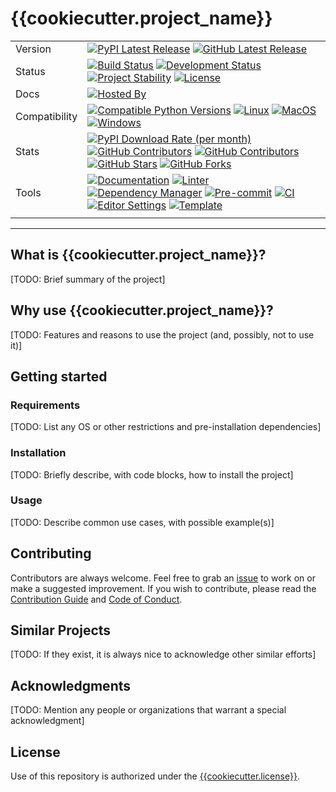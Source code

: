 # {{cookiecutter.project_name}}

| | |
| --- | --- |
| Version | [![PyPI Latest Release](https://img.shields.io/pypi/v/{{cookiecutter.repo_name}}.svg?style=for-the-badge&label=pypi&logo=PyPI&color=darkorange)](https://pypi.org/project/{{cookiecutter.repo_name}}/) [![GitHub Latest Release](https://img.shields.io/github/tag/{{cookiecutter.github_user}}/{{cookiecutter.repo_name}}?style=for-the-badge&label=branch&logo=github&color=navy)](https://github.com/{{cookiecutter.github_user}}/{{cookiecutter.repo_name}}/graphs/tags) 
| Status | [![Build Status](https://img.shields.io/github/actions/workflow/status/{{cookiecutter.github_user}}/{{cookiecutter.repo_name}}/ci.yml?branch=main&label=tests&style=for-the-badge&logo=pytest&color=cadetblue)](https://github.com/{{cookiecutter.github_user}}/{{cookiecutter.repo_name}}/actions/workflows/ci.yml?query=branch%3Amain) [![Development Status](https://img.shields.io/badge/Development-Active-Green?style=for-the-badge&logo=git)](https://www.repostatus.org/#active) [![Project Stability](https://img.shields.io/badge/Stability-Alpha-firebrick?style=for-the-badge&logo=git)](https://www.repostatus.org/#active) [![License](https://img.shields.io/badge/License-Apache_2.0-blue.svg?style=for-the-badge&logo=apache&color=goldenrod)](https://opensource.org/licenses/Apache-2.0)
| Docs | [![Hosted By](https://img.shields.io/badge/hosted_by-github_pages-blue?style=for-the-badge&logo=github&color=navy)](https://{{cookiecutter.github_user}}.github.io/{{cookiecutter.repo_name}})
| Compatibility | [![Compatible Python Versions](https://img.shields.io/pypi/pyversions/{{cookiecutter.repo_name}}?style=for-the-badge&logo=python&color=darkorange)](https://pypi.python.org/pypi/{{cookiecutter.repo_name}}/) [![Linux](https://img.shields.io/badge/linux-maroon?style=for-the-badge&logo=linux&labelColor=gray)](https://www.linux.org/) [![MacOS](https://img.shields.io/badge/macos-yellow?style=for-the-badge&logo=apple&labelColor=gray)](https://www.apple.com/macos/) [![Windows](https://img.shields.io/badge/windows-blue?style=for-the-badge&logo=windows&labelColor=gray)](https://www.microsoft.com/en-us/windows?r=1)
| Stats | [![PyPI Download Rate (per month)](https://img.shields.io/pypi/dm/{{cookiecutter.repo_name}}?style=for-the-badge&logo=pypi&color=darkorange)](https://pypi.org/project/{{cookiecutter.repo_name}}) [![GitHub Contributors](https://img.shields.io/github/contributors/{{cookiecutter.github_user}}/{{cookiecutter.repo_name}}?style=for-the-badge&label=contributors&logo=github&color=darksalmon)](https://github.com/{{cookiecutter.github_user}}/{{cookiecutter.repo_name}}/graphs/contributors) [![GitHub Contributors](https://img.shields.io/github/issues/{{cookiecutter.github_user}}/{{cookiecutter.repo_name}}?style=for-the-badge&label=issues&logo=github&color=deeppink)](https://github.com/{{cookiecutter.github_user}}/{{cookiecutter.repo_name}}/graphs/contributors) [![GitHub Stars](https://img.shields.io/github/stars/{{cookiecutter.github_user}}/{{cookiecutter.repo_name}}?style=for-the-badge&label=Stars&logo=github&color=firebrick)](https://github.com/{{cookiecutter.github_user}}/{{cookiecutter.repo_name}}/stargazers) [![GitHub Forks](https://img.shields.io/github/forks/{{cookiecutter.github_user}}/{{cookiecutter.repo_name}}?style=for-the-badge&label=forks&logo=github&color=coral)](https://github.com/{{cookiecutter.github_user}}/{{cookiecutter.repo_name}}/forks)
| Tools | [![Documentation](https://img.shields.io/badge/MkDocs-magenta?style=for-the-badge&logo=markdown&labelColor=gray)](https://squidfunk.github.io/mkdocs-material/) [![Linter](https://img.shields.io/endpoint?style=for-the-badge&url=https://raw.githubusercontent.com/charliermarsh/Ruff/main/assets/badge/v2.json)](https://github.com/astral-sh/Ruff) [![Dependency Manager](https://img.shields.io/badge/PDM-blueviolet?style=for-the-badge&logo=affinity&labelColor=gray)](https://PDM.fming.dev) [![Pre-commit](https://img.shields.io/badge/pre--commit-brightgreen?style=for-the-badge&logo=pre-commit&logoColor=white&labelColor=gray)](https://github.com/TezRomacH/python-package-template/blob/master/.pre-commit-config.yaml) [![CI](https://img.shields.io/badge/github_actions-yellow?style=for-the-badge&logo=githubactions&labelColor=gray)](https://github.com/features/actions) [![Editor Settings](https://img.shields.io/badge/editor_config-blue?style=for-the-badge&logo=editorconfig&labelColor=gray)](https://github.com/features/actions) [![Template](https://img.shields.io/badge/snickerdoodle-brown?style=for-the-badge&logo=cookiecutter&labelColor=gray)](https://www.github.com/WithPrecedent/snickerdoodle)
| | |

-----

## What is {{cookiecutter.project_name}}?

[TODO: Brief summary of the project]

## Why use {{cookiecutter.project_name}}?

[TODO: Features and reasons to use the project (and, possibly, not to use it)]

## Getting started

### Requirements

[TODO: List any OS or other restrictions and pre-installation dependencies]

### Installation

[TODO: Briefly describe, with code blocks, how to install the project]

### Usage

[TODO: Describe common use cases, with possible example(s)]

## Contributing

Contributors are always welcome. Feel free to grab an [issue](https://www.github.com/{{cookiecutter.github_user}}/{{cookiecutter.repo_name}}/issues) to work on or make a suggested improvement. If you wish to contribute, please read the [Contribution Guide](https://www.github.com/{{cookiecutter.github_user}}/{{cookiecutter.repo_name}}/contributing.md) and [Code of Conduct](https://www.github.com/{{cookiecutter.github_user}}/{{cookiecutter.repo_name}}/code_of_conduct.md).

## Similar Projects

[TODO: If they exist, it is always nice to acknowledge other similar efforts]

## Acknowledgments

[TODO: Mention any people or organizations that warrant a special acknowledgment]

## License

Use of this repository is authorized under the [{{cookiecutter.license}}](https://www.github.com/{{cookiecutter.github_user}}/{{cookiecutter.repo_name}}/blog/main/LICENSE).
